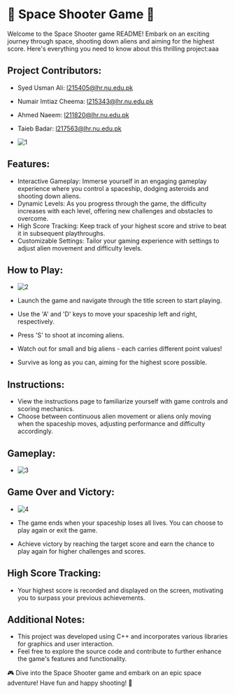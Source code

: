 # 🚀 Space Shooter Game 🌌

Welcome to the Space Shooter game README! Embark on an exciting journey through space, shooting down aliens and aiming for the highest score. Here's everything you need to know about this thrilling project:aaa

## Project Contributors:
- Syed Usman Ali: l215405@lhr.nu.edu.pk
- Numair Imtiaz Cheema: l215343@lhr.nu.edu.pk
- Ahmed Naeem: l211820@lhr.nu.edu.pk
- Taieb Badar: l217563@lhr.nu.edu.pk

- ![1](https://github.com/Usman554433/Space-Shooter/assets/129150855/7691f0c1-3215-4c0a-9ef3-efb2893a59b6)


## Features:
- Interactive Gameplay: Immerse yourself in an engaging gameplay experience where you control a spaceship, dodging asteroids and shooting down aliens.
- Dynamic Levels: As you progress through the game, the difficulty increases with each level, offering new challenges and obstacles to overcome.
- High Score Tracking: Keep track of your highest score and strive to beat it in subsequent playthroughs.
- Customizable Settings: Tailor your gaming experience with settings to adjust alien movement and difficulty levels.

## How to Play:
- ![2](https://github.com/Usman554433/Space-Shooter/assets/129150855/3bf8325e-dfb0-46c6-aa84-bc3dddf1c35f)

- Launch the game and navigate through the title screen to start playing.
- Use the 'A' and 'D' keys to move your spaceship left and right, respectively.
- Press 'S' to shoot at incoming aliens.
- Watch out for small and big aliens - each carries different point values!
- Survive as long as you can, aiming for the highest score possible.

## Instructions:
- View the instructions page to familiarize yourself with game controls and scoring mechanics.
- Choose between continuous alien movement or aliens only moving when the spaceship moves, adjusting performance and difficulty accordingly.

## Gameplay:
- ![3](https://github.com/Usman554433/Space-Shooter/assets/129150855/a5b76e6d-b306-4040-8e13-b7ef3ccbf3a7)

## Game Over and Victory:
- ![4](https://github.com/Usman554433/Space-Shooter/assets/129150855/cd71436d-c03c-4bcc-bd72-7a753340da84)

- The game ends when your spaceship loses all lives. You can choose to play again or exit the game.
- Achieve victory by reaching the target score and earn the chance to play again for higher challenges and scores.

## High Score Tracking:
- Your highest score is recorded and displayed on the screen, motivating you to surpass your previous achievements.

## Additional Notes:
- This project was developed using C++ and incorporates various libraries for graphics and user interaction.
- Feel free to explore the source code and contribute to further enhance the game's features and functionality.

🎮 Dive into the Space Shooter game and embark on an epic space adventure! Have fun and happy shooting! 🔫
